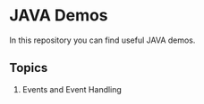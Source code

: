 # JAVA Demos

In this repository you can find useful JAVA demos.

## Topics

 1. Events and Event Handling
